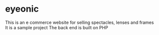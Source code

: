 # eyeonic
This is an e commerce website for selling spectacles, lenses and frames <br>
It is a sample project
The back end is built on PHP

